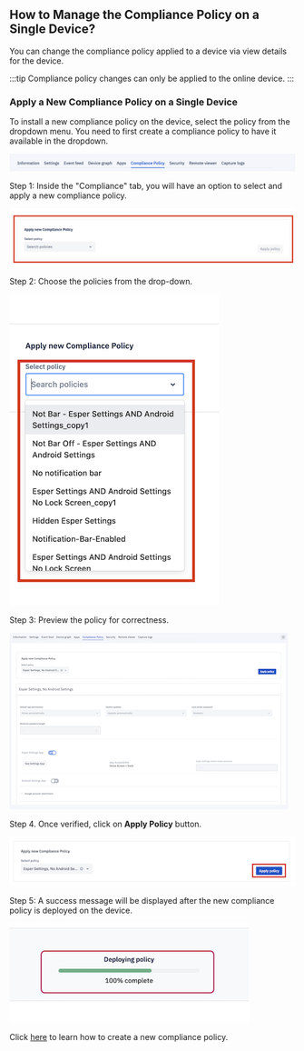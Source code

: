 ## How to Manage the Compliance Policy on a Single Device?

You can change the compliance policy applied to a device via view details for the device.

  

:::tip
Compliance policy changes can only be applied to the online device.
:::



### Apply a New Compliance Policy on a Single Device

 To install a new compliance policy on the device, select the policy from the dropdown menu. You need to first create a compliance policy to have it available in the dropdown.

  

![Compliance policy](./images/compliancedevice/121_Groups_devices_details_screen_tab_bar_complaince_policy.png)

  


Step 1: Inside the "Compliance" tab, you will have an option to select and apply a new compliance policy.

  

![New policy](./images/compliancedevice/122_Groups_devices_details_screen_complaince_policy_apply_new.png)

  

Step 2: Choose the policies from the drop-down.

  

![search policy](./images/compliancedevice/123_Groups_devices_details_screen_complaince_policy_apply_new_policy_list.png)

  

Step 3: Preview the policy for correctness.

  

![Preview](./images/compliancedevice/124_Groups_devices_details_screen_complaince_policy_apply_new_policy_preview.png)

  
  

Step 4. Once verified, click on **Apply Policy** button.

  

![Apply policy](./images/compliancedevice/125_Groups_devices_details_screen_complaince_policy_apply_new_policy_apply_button.png)

  
  
  
  

Step 5: A success message will be displayed after the new compliance policy is deployed on the device.

  

![Success](./images/compliancedevice/126_Groups_devices_details_screen_complaince_policy_apply_new_policy_apply_status.png)
  
  
 Click [here](../compliance-policy/create-policy.md) to learn how to create a new compliance policy.
